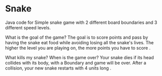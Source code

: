 Snake
=====

Java code for Simple snake game with  2 different board boundaries and 3 different speed levels.

What is the goal of the game?
The goal is to score points and pass  by having the snake eat food while avoiding losing all the
snake's lives. The higher the level you are playing on, the more points you have to score .

What kills my snake? When is the game over?
Your snake dies if its head collides with its body, with a Boundary and game will be over. 
After a collision, your new snake restarts with 4 units long . 




